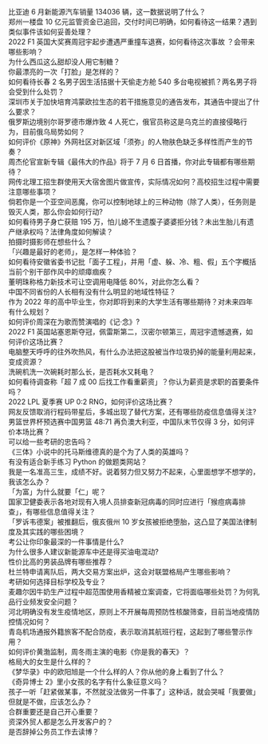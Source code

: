 比亚迪 6 月新能源汽车销量 134036 辆，这一数据说明了什么？  
郑州一楼盘 10 亿元监管资金已追回，交付时间已明确，如何看待这一结果？遇到类似事件该如何妥善处理？  
2022 F1 英国大奖赛周冠宇起步遭遇严重撞车退赛，如何看待这次事故 ？会带来哪些影响？  
为什么西瓜这么甜却没人用它制糖？  
你最漂亮的一次「打脸」是怎样的？  
如何看待长春 2 名男子因生活拮据十天偷走方舱 540 多台电视被抓？两名男子将会受到什么处罚？  
深圳市关于加快培育鸿蒙欧拉生态的若干措施意见的通告发布，其通告中提出了什么要求？  
俄罗斯边境别尔哥罗德市爆炸致 4 人死亡，俄官员称这是乌克兰的直接侵略行为，目前俄乌局势如何？  
如何评价《原神》外网社区对新区域「须弥」的人物肤色缺乏多样性而产生的节奏？  
周杰伦官宣新专辑《最伟大的作品》将于 7 月 6 日首播，你对此专辑都有哪些期待？  
网传北理工招生群使用天大宿舍图片做宣传，实际情况如何？高校招生过程中需要注意哪些事项？  
倘若你是一个亚空间恶魔，你可以控制地球上的三种动物（除了人类），任务则是毁灭人类，那么你会如何行动?  
如何看待男子身亡获赔 195 万，怕儿媳不生遗腹子婆婆拒分钱？未出生胎儿有遗产继承权吗？法律角度如何解读？  
拍摄时摄影师在想些什么？  
「兴趣是最好的老师」，是怎样一种体验？  
如何看待安徽省委书记批「面子工程」，并用「虚、躲、冷、粗、假」五个字概括当前个别干部作风中的顽瘴痼疾？  
董明珠称格力新技术可让空调用电降低 80%，对此你怎么看？  
中国不同省份的人长相有没有什么明显的地域性特征？  
作为 2022 年的高中毕业生，你对即将到来的大学生活有哪些期待？对未来四年有什么规划？  
如何评价周深在为歌而赞演唱的《记·念》?  
2022 F1 英国站塞恩斯夺冠，佩雷斯第二，汉密尔顿第三，周冠宇遗憾退赛，如何评价这场比赛？  
电脑整天呼呼的往外吹热风，有什么办法把这股被当作垃圾扔掉的能量利用起来，变成资源？  
洗碗机洗一次碗耗时那么长，是否耗水又耗电？  
如何看待调查称「超 7 成 00 后找工作看重薪资」？你认为薪资是求职的首要条件吗？  
2022 LPL 夏季赛 UP 0:2 RNG，如何评价这场比赛？  
网友反馈取消行程码带星后，多城出现了替代方案，还有哪些防疫信息值得关注?  
男篮世界杯预选赛中国男篮 48:71 再负澳大利亚，中国队末节仅得 3 分，如何评价本场比赛？  
可以给一些考研的忠告吗？  
《三体》小说中的托马斯维德真的是个为了人类的英雄吗？  
有没有适合新手练习 Python 的做题类网站？  
我是一名准高三生，成绩不好。说着努力但又努力不起来，心里面想学不想学的，我该怎么办？  
「为富」为什么就要「仁」呢？  
国家卫健委表示各地对现有入境人员排查新冠病毒的同时应进行「猴痘病毒排查」，有哪些信息值得关注？  
「罗诉韦德案」被推翻后，俄亥俄州 10 岁女孩被拒绝堕胎，这凸显了美国法律制度及其实践的哪些困境？  
考公让你印象最深的一件事情是什么?  
为什么很多人建议新能源车中还是得买油电混动?  
性价比高的男装品牌有哪些推荐？  
杜兰特申请离队后，两大交易方案出炉，这会对联盟格局产生哪些影响？  
考研如何选择目标学校及专业？  
麦趣尔因牛奶生产过程中超范围使用香精被立案调查，它将面临哪些处罚？为何乳品行业频发安全问题？  
河北明确没有发生疫情地区，原则上不开展每周预防性核酸筛查，目前当地疫情防控情况如何？  
青岛机场通报外籍旅客不配合防疫，表示取消其航班行程，这起到了哪些警示作用？  
如何评价黄渤监制，周冬雨主演的电影《你是我的春天》？  
格局大的女生是什么样的？  
《梦华录》中的欧阳旭是一个什么样的人？你从他的身上看到了什么？  
《奇异博士 2》里小女孩的名字有什么象征意义吗？  
孩子一听「赶紧做某事，不然就没法做另一件事了」这种话，就会哭喊「我要做」但就是不做，应该怎么办？  
合群重要还是自己开心重要？  
资深外贸人都是怎么开发客户的？  
是否辞掉公务员工作去读博？  
